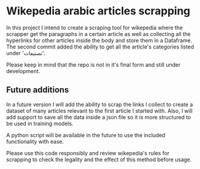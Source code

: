 # Wikepedia arabic articles scrapping

In this project I intend to create a scraping tool for wikepedia where the scrapper get the paragraphs in a certain article as well as collecting all the hyperlinks for other articles inside the body and store them in a Dataframe.
The second commit added the ability to get all the article's categories listed under 'تصنيفات'.

Please keep in mind that the repo is not in it's final form and still under development.

## Future additions
In a future version I will add the ability to scrap the links I collect to create a dataset of many articles relevant to the first article I started with.
Also, I will add support to save all the data inside a json file so it is more structured to be used in training models.

A python script will be available in the future to use the included functionality with ease.

Please use this code responsibly and review wikepedia's rules for scrapping to check the legality and the effect of this method before usage.